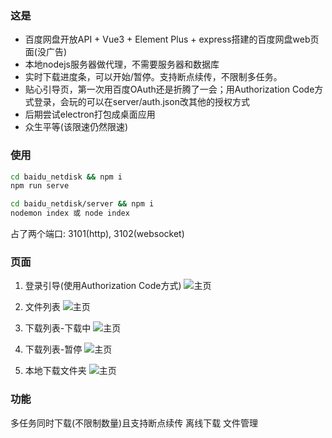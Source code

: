 ### 这是
* 百度网盘开放API + Vue3 + Element Plus + express搭建的百度网盘web页面(没广告)
* 本地nodejs服务器做代理，不需要服务器和数据库
* 实时下载进度条，可以开始/暂停。支持断点续传，不限制多任务。
* 贴心引导页，第一次用百度OAuth还是折腾了一会；用Authorization Code方式登录，会玩的可以在server/auth.json改其他的授权方式
* 后期尝试electron打包成桌面应用
* 众生平等(该限速仍然限速)

### 使用
```bash
cd baidu_netdisk && npm i
npm run serve

cd baidu_netdisk/server && npm i
nodemon index 或 node index
```

占了两个端口: 3101(http), 3102(websocket)

### 页面

1. 登录引导(使用Authorization Code方式)
![主页](https://demo.zusheng.club/README/bd_login.png)

2. 文件列表
![主页](https://demo.zusheng.club/README/bd_home.png)

3. 下载列表-下载中
![主页](https://demo.zusheng.club/README/bd_download_1.png)

4. 下载列表-暂停
![主页](https://demo.zusheng.club/README/bd_download_2.png)

5. 本地下载文件夹
![主页](https://demo.zusheng.club/README/bd_local.png)

### 功能
多任务同时下载(不限制数量)且支持断点续传
离线下载
文件管理
